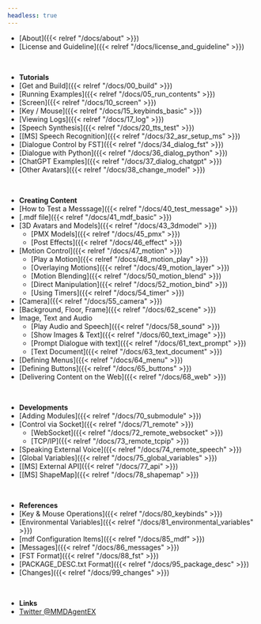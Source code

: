 ```yaml
---
headless: true
---
```

- [About]({{< relref "/docs/about" >}})
- [License and Guideline]({{< relref "/docs/license_and_guideline" >}})
<br />

- **Tutorials**
- [Get and Build]({{< relref "/docs/00_build" >}})
- [Running Examples]({{< relref "/docs/05_run_contents" >}})
- [Screen]({{< relref "/docs/10_screen" >}})
- [Key / Mouse]({{< relref "/docs/15_keybinds_basic" >}})
- [Viewing Logs]({{< relref "/docs/17_log" >}})
- [Speech Synthesis]({{< relref "/docs/20_tts_test" >}})
- [[MS] Speech Recognition]({{< relref "/docs/32_asr_setup_ms" >}})
- [Dialogue Control by FST]({{< relref "/docs/34_dialog_fst" >}})
- [Dialogue with Python]({{< relref "/docs/36_dialog_python" >}})
- [ChatGPT Examples]({{< relref "/docs/37_dialog_chatgpt" >}})
- [Other Avatars]({{< relref "/docs/38_change_model" >}})
<br />

- **Creating Content**
- [How to Test a Messsage]({{< relref "/docs/40_test_message" >}})
- [.mdf file]({{< relref "/docs/41_mdf_basic" >}})
- [3D Avatars and Models]({{< relref "/docs/43_3dmodel" >}})
  - [PMX Models]({{< relref "/docs/45_pmx" >}})
  - [Post Effects]({{< relref "/docs/46_effect" >}})
- [Motion Control]({{< relref "/docs/47_motion" >}})
  - [Play a Motion]({{< relref "/docs/48_motion_play" >}})
  - [Overlaying Motions]({{< relref "/docs/49_motion_layer" >}})
  - [Motion Blending]({{< relref "/docs/50_motion_blend" >}})
  - [Direct Manipulation]({{< relref "/docs/52_motion_bind" >}})
  - [Using Timers]({{< relref "/docs/54_timer" >}})
- [Camera]({{< relref "/docs/55_camera" >}})
- [Background, Floor, Frame]({{< relref "/docs/62_scene" >}})
- Image, Text and Audio
  - [Play Audio and Speech]({{< relref "/docs/58_sound" >}})
  - [Show Images & Text]({{< relref "/docs/60_text_image" >}})
  - [Prompt Dialogue with text]({{< relref "/docs/61_text_prompt" >}})
  - [Text Document]({{< relref "/docs/63_text_document" >}})
- [Defining Menus]({{< relref "/docs/64_menu" >}})
- [Defining Buttons]({{< relref "/docs/65_buttons" >}})
- [Delivering Content on the Web]({{< relref "/docs/68_web" >}})
<br />

- **Developments**
- [Adding Modules]({{< relref "/docs/70_submodule" >}})
- [Control via Socket]({{< relref "/docs/71_remote" >}})
  - [WebSocket]({{< relref "/docs/72_remote_websocket" >}})
  - [TCP/IP]({{< relref "/docs/73_remote_tcpip" >}})
- [Speaking External Voice]({{< relref "/docs/74_remote_speech" >}})
- [Global Variables]({{< relref "/docs/75_global_variables" >}})
- [[MS] External API]({{< relref "/docs/77_api" >}})
- [[MS] ShapeMap]({{< relref "/docs/78_shapemap" >}})
<br />

- **References**
- [Key & Mouse Operations]({{< relref "/docs/80_keybinds" >}})
- [Environmental Variables]({{< relref "/docs/81_environmental_variables" >}})
- [mdf Configuration Items]({{< relref "/docs/85_mdf" >}})
- [Messages]({{< relref "/docs/86_messages" >}})
- [FST Format]({{< relref "/docs/88_fst" >}})
- [PACKAGE_DESC.txt Format]({{< relref "/docs/95_package_desc" >}})
- [Changes]({{< relref "/docs/99_changes" >}})
<br />

- **Links**
- [Twitter @MMDAgentEX](https://twitter.com/MMDAgentEX)
